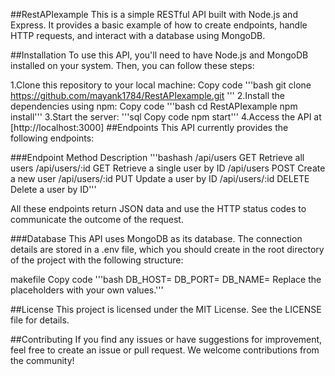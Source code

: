 ##RestAPIexample
This is a simple RESTful API built with Node.js and Express. It provides a basic example of how to create endpoints, handle HTTP requests, and interact with a database using MongoDB.

##Installation
To use this API, you'll need to have Node.js and MongoDB installed on your system. Then, you can follow these steps:

1.Clone this repository to your local machine:
Copy code
'''bash
git clone https://github.com/mayank1784/RestAPIexample.git
'''
2.Install the dependencies using npm:
Copy code
'''bash
cd RestAPIexample
npm install'''
3.Start the server:
'''sql
Copy code
npm start'''
4.Access the API at [http://localhost:3000]
##Endpoints
This API currently provides the following endpoints:

###Endpoint	Method	Description
'''bashash
/api/users	GET	Retrieve all users
/api/users/:id	GET	Retrieve a single user by ID
/api/users	POST	Create a new user
/api/users/:id	PUT	Update a user by ID
/api/users/:id	DELETE	Delete a user by ID'''

All these endpoints return JSON data and use the HTTP status codes to communicate the outcome of the request.

###Database
This API uses MongoDB as its database. The connection details are stored in a .env file, which you should create in the root directory of the project with the following structure:

makefile
Copy code
'''bash
DB_HOST=<your-mongodb-host>
DB_PORT=<your-mongodb-port>
DB_NAME=<your-database-name>
Replace the placeholders with your own values.'''

##License
This project is licensed under the MIT License. See the LICENSE file for details.

##Contributing
If you find any issues or have suggestions for improvement, feel free to create an issue or pull request. We welcome contributions from the community!

